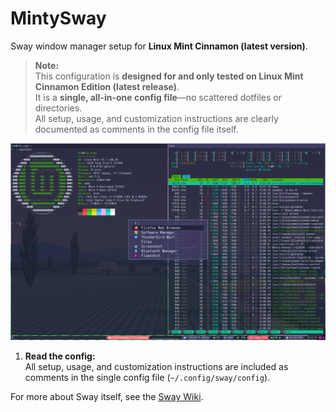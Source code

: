 # MintySway

Sway window manager setup for **Linux Mint Cinnamon (latest version)**.

> **Note:**  
> This configuration is **designed for and only tested on Linux Mint Cinnamon Edition (latest release)**.  
> It is a **single, all-in-one config file**—no scattered dotfiles or directories.  
> All setup, usage, and customization instructions are clearly documented as comments in the config file itself.

![Screenshot of Sway Mint](mint-sway.png)

1. **Read the config:**  
   All setup, usage, and customization instructions are included as comments in the single config file (`~/.config/sway/config`).

For more about Sway itself, see the [Sway Wiki](https://github.com/swaywm/sway/wiki).
